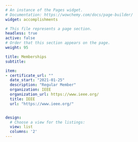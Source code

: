 ```yaml
---
# An instance of the Pages widget.
# Documentation: https://wowchemy.com/docs/page-builder/
widget: accomplishments

# This file represents a page section.
headless: true
active: false
# Order that this section appears on the page.
weight: 95

title: Memberships
subtitle:

item:
- certificate_url: ""
  date_start: "2021-01-25"
  description: "Regular Member"
  organization: IEEE
  organization_url: https://www.ieee.org/
  title: IEEE
  url: "https://www.ieee.org/"


design:
  # Choose a view for the listings:
  view: list
  columns: '2'
---
```

